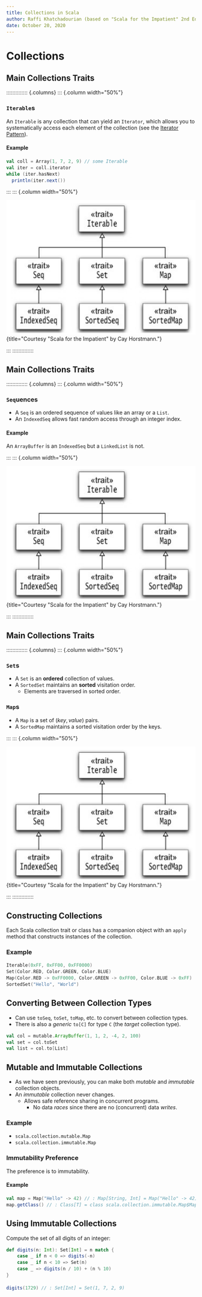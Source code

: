 ```yaml
---
title: Collections in Scala
author: Raffi Khatchadourian (based on "Scala for the Impatient" 2nd Edition by Cay Horstmann)
date: October 20, 2020
---
```


# Collections

## Main Collections Traits 

:::::::::::::: {.columns}
::: {.column width="50%"}

### `Iterable`s

An `Iterable` is any collection that can yield an `Iterator`, which allows you to systematically access each element of the collection (see the [Iterator Pattern](https://en.wikipedia.org/wiki/Iterator_pattern)).

#### Example

```scala
val coll = Array(1, 7, 2, 9) // some Iterable
val iter = coll.iterator
while (iter.hasNext)
  println(iter.next())
```

:::
::: {.column width="50%"}

![Key traits in the Scala collections hierarchy](collections.png){title="Courtesy \"Scala for the Impatient\" by Cay Horstmann."}

:::
::::::::::::::

## Main Collections Traits 

:::::::::::::: {.columns}
::: {.column width="50%"}

### `Seq`uences

- A `Seq` is an ordered sequence of values like an array or a `List`.
- An `IndexedSeq` allows fast random access through an integer index.

#### Example

An `ArrayBuffer` is an `IndexedSeq` but a `LinkedList` is not.

:::
::: {.column width="50%"}

![Key traits in the Scala collections hierarchy](collections.png){title="Courtesy \"Scala for the Impatient\" by Cay Horstmann."}

:::
::::::::::::::

## Main Collections Traits 

:::::::::::::: {.columns}
::: {.column width="50%"}

### `Set`s

- A `Set` is an **ordered** collection of values.
- A `SortedSet` maintains an **sorted** visitation order.
    - Elements are traversed in sorted order.

### `Map`s

- A `Map` is a set of $(\mathit{key},\mathit{value})$ pairs.
- A `SortedMap` maintains a sorted visitation order by the keys.

:::
::: {.column width="50%"}

![Key traits in the Scala collections hierarchy](collections.png){title="Courtesy \"Scala for the Impatient\" by Cay Horstmann."}

:::
::::::::::::::

## Constructing Collections

Each Scala collection trait or class has a companion object with an `apply` method that constructs instances of the collection.

### Example

```scala
Iterable(0xFF, 0xFF00, 0xFF0000)
Set(Color.RED, Color.GREEN, Color.BLUE)
Map(Color.RED -> 0xFF0000, Color.GREEN -> 0xFF00, Color.BLUE -> 0xFF)
SortedSet("Hello", "World")
```

## Converting Between Collection Types

- Can use `toSeq`, `toSet`, `toMap`, etc. to convert between collection types.
- There is also a *generic* `to[C]` for type `C` (the *target* collection type).

```scala
val col = mutable.ArrayBuffer(1, 1, 2, -4, 2, 100)
val set = col.toSet
val list = col.to[List]
```

## Mutable and Immutable Collections

- As we have seen previously, you can make both *mutable* and *immutable* collection objects.
- An *immutable* collection never changes.
  - Allows safe reference sharing in concurrent programs.
    - No data *races* since there are no (concurrent) data *writes*.

### Example

- `scala.collection.mutable.Map`
- `scala.collection.immutable.Map`

### Immutability Preference

The preference is to immutability.

#### Example

```scala
val map = Map("Hello" -> 42) // : Map[String, Int] = Map("Hello" -> 42)
map.getClass() // : Class[T] = class scala.collection.immutable.Map$Map1
```

## Using Immutable Collections

Compute the set of all digits of an integer:

```scala
def digits(n: Int): Set[Int] = n match {
    case _ if n < 0 => digits(-n)
    case _ if n < 10 => Set(n)
    case _ => digits(n / 10) + (n % 10)
}

digits(1729) // : Set[Int] = Set(1, 7, 2, 9)
```